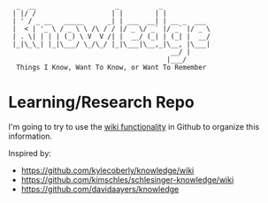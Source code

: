 ```
  _  __                    _          _            
 | |/ /                   | |        | |           
 | ' / _ __   _____      _| | ___  __| | __ _  ___ 
 |  < | '_ \ / _ \ \ /\ / / |/ _ \/ _` |/ _` |/ _ \
 | . \| | | | (_) \ V  V /| |  __/ (_| | (_| |  __/
 |_|\_\_| |_|\___/ \_/\_/ |_|\___|\__,_|\__, |\___|
                                         __/ |     
                                        |___/    
  Things I Know, Want To Know, or Want To Remember                                        
```
# Learning/Research Repo

I'm going to try to use the [wiki functionality](https://github.com/davidaayers/knowledge/wiki) in Github to organize this information.

Inspired by:

* https://github.com/kylecoberly/knowledge/wiki
* https://github.com/kimschles/schlesinger-knowledge/wiki
* https://github.com/davidaayers/knowledge
